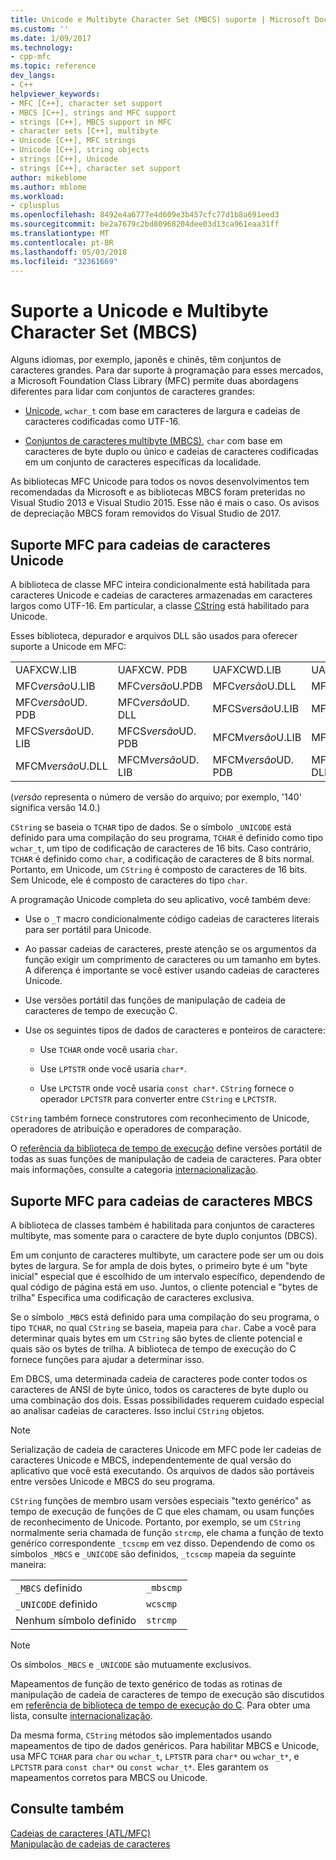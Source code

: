 ```yaml
---
title: Unicode e Multibyte Character Set (MBCS) suporte | Microsoft Docs
ms.custom: ''
ms.date: 1/09/2017
ms.technology:
- cpp-mfc
ms.topic: reference
dev_langs:
- C++
helpviewer_keywords:
- MFC [C++], character set support
- MBCS [C++], strings and MFC support
- strings [C++], MBCS support in MFC
- character sets [C++], multibyte
- Unicode [C++], MFC strings
- Unicode [C++], string objects
- strings [C++], Unicode
- strings [C++], character set support
author: mikeblome
ms.author: mblome
ms.workload:
- cplusplus
ms.openlocfilehash: 8492e4a6777e4d609e3b457cfc77d1b8a691eed3
ms.sourcegitcommit: be2a7679c2bd80968204dee03d13ca961eaa31ff
ms.translationtype: MT
ms.contentlocale: pt-BR
ms.lasthandoff: 05/03/2018
ms.locfileid: "32361669"
---
```

# <a name="unicode-and-multibyte-character-set-mbcs-support"></a>Suporte a Unicode e Multibyte Character Set (MBCS)

Alguns idiomas, por exemplo, japonês e chinês, têm conjuntos de caracteres grandes. Para dar suporte à programação para esses mercados, a Microsoft Foundation Class Library (MFC) permite duas abordagens diferentes para lidar com conjuntos de caracteres grandes:

- [Unicode](#mfc-support-for-unicode-strings), `wchar_t` com base em caracteres de largura e cadeias de caracteres codificadas como UTF-16.

- [Conjuntos de caracteres multibyte (MBCS)](#mfc-support-for-mbcs-strings), `char` com base em caracteres de byte duplo ou único e cadeias de caracteres codificadas em um conjunto de caracteres específicas da localidade.

As bibliotecas MFC Unicode para todos os novos desenvolvimentos tem recomendadas da Microsoft e as bibliotecas MBCS foram preteridas no Visual Studio 2013 e Visual Studio 2015. Esse não é mais o caso. Os avisos de depreciação MBCS foram removidos do Visual Studio de 2017.

## <a name="mfc-support-for-unicode-strings"></a>Suporte MFC para cadeias de caracteres Unicode

A biblioteca de classe MFC inteira condicionalmente está habilitada para caracteres Unicode e cadeias de caracteres armazenadas em caracteres largos como UTF-16. Em particular, a classe [CString](../atl-mfc-shared/reference/cstringt-class.md) está habilitado para Unicode.

Esses biblioteca, depurador e arquivos DLL são usados para oferecer suporte a Unicode em MFC:

|||||
|-|-|-|-|
|UAFXCW.LIB|UAFXCW. PDB|UAFXCWD.LIB|UAFXCWD. PDB|
|MFC*versão*U.LIB|MFC*versão*U.PDB|MFC*versão*U.DLL|MFC*versão*UD. LIB|
|MFC*versão*UD. PDB|MFC*versão*UD. DLL|MFCS*versão*U.LIB|MFCS*versão*U.PDB|
|MFCS*versão*UD. LIB|MFCS*versão*UD. PDB|MFCM*versão*U.LIB|MFCM*versão*U.PDB|
|MFCM*versão*U.DLL|MFCM*versão*UD. LIB|MFCM*versão*UD. PDB|MFCM*versão*UD. DLL|

(*versão* representa o número de versão do arquivo; por exemplo, '140' significa versão 14.0.)

`CString` se baseia o `TCHAR` tipo de dados. Se o símbolo `_UNICODE` está definido para uma compilação do seu programa, `TCHAR` é definido como tipo `wchar_t`, um tipo de codificação de caracteres de 16 bits. Caso contrário, `TCHAR` é definido como `char`, a codificação de caracteres de 8 bits normal. Portanto, em Unicode, um `CString` é composto de caracteres de 16 bits. Sem Unicode, ele é composto de caracteres do tipo `char`.

A programação Unicode completa do seu aplicativo, você também deve:

- Use o `_T` macro condicionalmente código cadeias de caracteres literais para ser portátil para Unicode.

- Ao passar cadeias de caracteres, preste atenção se os argumentos da função exigir um comprimento de caracteres ou um tamanho em bytes. A diferença é importante se você estiver usando cadeias de caracteres Unicode.

- Use versões portátil das funções de manipulação de cadeia de caracteres de tempo de execução C.

- Use os seguintes tipos de dados de caracteres e ponteiros de caractere:

   - Use `TCHAR` onde você usaria `char`.

   - Use `LPTSTR` onde você usaria `char*`.

   - Use `LPCTSTR` onde você usaria `const char*`. `CString` fornece o operador `LPCTSTR` para converter entre `CString` e `LPCTSTR`.

`CString` também fornece construtores com reconhecimento de Unicode, operadores de atribuição e operadores de comparação.

O [referência da biblioteca de tempo de execução](../c-runtime-library/c-run-time-library-reference.md) define versões portátil de todas as suas funções de manipulação de cadeia de caracteres. Para obter mais informações, consulte a categoria [internacionalização](../c-runtime-library/internationalization.md).

## <a name="mfc-support-for-mbcs-strings"></a>Suporte MFC para cadeias de caracteres MBCS

A biblioteca de classes também é habilitada para conjuntos de caracteres multibyte, mas somente para o caractere de byte duplo conjuntos (DBCS).

Em um conjunto de caracteres multibyte, um caractere pode ser um ou dois bytes de largura. Se for ampla de dois bytes, o primeiro byte é um "byte inicial" especial que é escolhido de um intervalo específico, dependendo de qual código de página está em uso. Juntos, o cliente potencial e "bytes de trilha" Especifica uma codificação de caracteres exclusiva.

Se o símbolo `_MBCS` está definido para uma compilação do seu programa, o tipo `TCHAR`, no qual `CString` se baseia, mapeia para `char`. Cabe a você para determinar quais bytes em um `CString` são bytes de cliente potencial e quais são os bytes de trilha. A biblioteca de tempo de execução do C fornece funções para ajudar a determinar isso.

Em DBCS, uma determinada cadeia de caracteres pode conter todos os caracteres de ANSI de byte único, todos os caracteres de byte duplo ou uma combinação dos dois. Essas possibilidades requerem cuidado especial ao analisar cadeias de caracteres. Isso inclui `CString` objetos.

> [!NOTE]
> Serialização de cadeia de caracteres Unicode em MFC pode ler cadeias de caracteres Unicode e MBCS, independentemente de qual versão do aplicativo que você está executando. Os arquivos de dados são portáveis entre versões Unicode e MBCS do seu programa.

`CString` funções de membro usam versões especiais "texto genérico" as tempo de execução de funções de C que eles chamam, ou usam funções de reconhecimento de Unicode. Portanto, por exemplo, se um `CString` normalmente seria chamada de função `strcmp`, ele chama a função de texto genérico correspondente `_tcscmp` em vez disso. Dependendo de como os símbolos `_MBCS` e `_UNICODE` são definidos, `_tcscmp` mapeia da seguinte maneira:

|||
|-|-|
|`_MBCS` definido|`_mbscmp`|
|`_UNICODE` definido|`wcscmp`|
|Nenhum símbolo definido|`strcmp`|

> [!NOTE]
> Os símbolos `_MBCS` e `_UNICODE` são mutuamente exclusivos.

Mapeamentos de função de texto genérico de todas as rotinas de manipulação de cadeia de caracteres de tempo de execução são discutidos em [referência de biblioteca de tempo de execução do C](../c-runtime-library/c-run-time-library-reference.md). Para obter uma lista, consulte [internacionalização](../c-runtime-library/internationalization.md).

Da mesma forma, `CString` métodos são implementados usando mapeamentos de tipo de dados genéricos. Para habilitar MBCS e Unicode, usa MFC `TCHAR` para `char` ou `wchar_t`, `LPTSTR` para `char*` ou `wchar_t*`, e `LPCTSTR` para `const char*` ou `const wchar_t*`. Eles garantem os mapeamentos corretos para MBCS ou Unicode.

## <a name="see-also"></a>Consulte também

[Cadeias de caracteres (ATL/MFC)](../atl-mfc-shared/strings-atl-mfc.md)  
[Manipulação de cadeias de caracteres](../c-runtime-library/string-manipulation-crt.md)  
